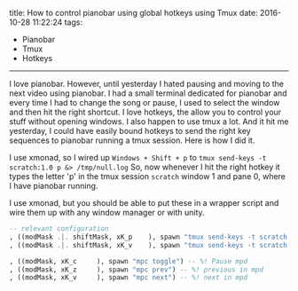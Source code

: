 title: How to control pianobar using global hotkeys using Tmux
date: 2016-10-28 11:22:24
tags:
- Pianobar
- Tmux
- Hotkeys
---

I love pianobar. However, until yesterday I hated pausing and moving to the next video
using pianobar. I had a small terminal dedicated for pianobar and every time I had to
change the song or pause, I used to select the window and then hit the right shortcut.
I love hotkeys, the allow you to control your stuff without opening windows. I also happen
to use tmux a lot. And it hit me yesterday, I could have easily bound hotkeys to send the
right key sequences to pianobar running a tmux session. Here is how I did it.

I use xmonad, so I wired up `Windows + Shift + p` to `tmux send-keys -t scratch:1.0 p &> /tmp/null.log`
So, now whenever I hit the right hotkey it types the letter 'p' in the tmux session `scratch` window 1 and pane 0, where I have pianobar running.

I use xmonad, but you should be able to put these in a wrapper script and wire them up with any window manager or with unity.

~~~haskell
-- relevant configuration
, ((modMask .|. shiftMask, xK_p    ), spawn "tmux send-keys -t scratch:1.0 p &> /tmp/null.log")  -- %! Pause pianobar
, ((modMask .|. shiftMask, xK_v    ), spawn "tmux send-keys -t scratch:1.0 n &> /tmp/null.log") -- %! next pianobar

, ((modMask, xK_c     ), spawn "mpc toggle") -- %! Pause mpd
, ((modMask, xK_z     ), spawn "mpc prev") -- %! previous in mpd
, ((modMask, xK_v     ), spawn "mpc next") -- %! next in mpd
~~~

